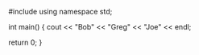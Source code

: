 #include <iostream>
using namespace std;

int main()
{
  cout << "Bob" << "Greg" << "Joe" << endl;

  return 0;
}
